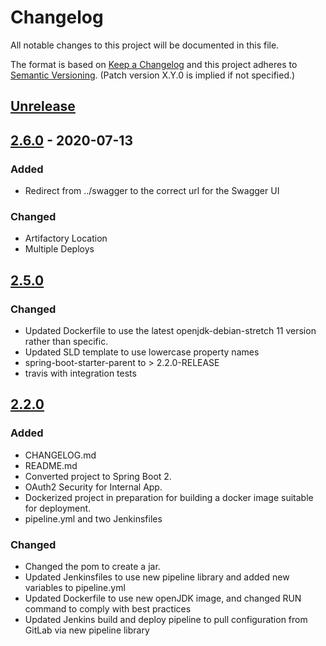 # Changelog
All notable changes to this project will be documented in this file.

The format is based on [Keep a Changelog](http://keepachangelog.com/en/1.0.0/)
and this project adheres to [Semantic Versioning](http://semver.org/spec/v2.0.0.html). (Patch version X.Y.0 is implied if not specified.)
## [Unrelease](https://github.com/NWQMC/qw_portal_services/compare/qw_portal_services-2.6.0...master)

## [2.6.0](https://github.com/NWQMC/qw_portal_services/compare/qw_portal_services-2.5.0...qw_portal_services-2.6.0) - 2020-07-13
### Added
-   Redirect from ../swagger to the correct url for the Swagger UI

### Changed
-   Artifactory Location
-   Multiple Deploys

## [2.5.0](https://github.com/NWQMC/qw_portal_services/compare/qw_portal_services-2.2.0...qw_portal_services-2.5.0)
### Changed
-   Updated Dockerfile to use the latest openjdk-debian-stretch 11 version rather than specific.
-   Updated SLD template to use lowercase property names
-   spring-boot-starter-parent to > 2.2.0-RELEASE
-   travis with integration tests

## [2.2.0](https://github.com/NWQMC/qw_portal_services/compare/qw_portal_services-1.4...qw_portal_services-2.2.0)

### Added
-   CHANGELOG.md
-   README.md
-   Converted project to Spring Boot 2.
-   OAuth2 Security for Internal App.
-   Dockerized project in preparation for building a docker image suitable for deployment.
-   pipeline.yml and two Jenkinsfiles

### Changed
-   Changed the pom to create a jar.
-   Updated Jenkinsfiles to use new pipeline library and added new variables to pipeline.yml
-   Updated Dockerfile to use new openJDK image, and changed RUN command to comply with best practices
-   Updated Jenkins build and deploy pipeline to pull configuration from GitLab via new pipeline library

